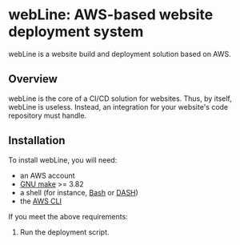webLine: AWS-based website deployment system
================================================================================

webLine is a website build and deployment solution based on AWS.


Overview
--------------------------------------------------------------------------------

webLine is the core of a CI/CD solution for websites. Thus, by itself, webLine is useless. Instead, an integration for your website's code repository must handle.


Installation
--------------------------------------------------------------------------------

To install webLine, you will need:

 -  an AWS account
 -  [GNU make](https://www.gnu.org/software/make/) >= 3.82
 -  a shell (for instance, [Bash](https://www.gnu.org/software/bash/) or [DASH](http://gondor.apana.org.au/~herbert/dash/))
 -  the [AWS CLI](https://aws.amazon.com/cli/)

If you meet the above requirements:

 1.  Run the deployment script.
